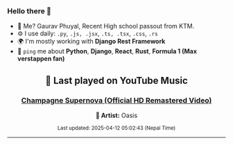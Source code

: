 ### Hello there 👋
- 💨 Me? Gaurav Phuyal, Recent High school passout from KTM.
- ⚙️ I use daily: `.py`, `.js, .jsx`, `.ts, .tsx`, `.css`, `.rs`
- 🌍 I'm mostly working with **Django Rest Framework**
- 💬 `ping` me about **Python**, **Django**, **React**, **Rust**, **Formula 1 (Max verstappen fan)**
<!-- YOUTUBE-MUSIC-START -->
<div align='center'>

## 🎵 Last played on YouTube Music

### [Champagne Supernova (Official HD Remastered Video)](https://www.youtube.com/results?search_query=Oasis%20Champagne%20Supernova%20%28Official%20HD%20Remastered%20Video%29)

**🎤 Artist:** Oasis

<sub>Last updated: 2025-04-12 05:02:43 (Nepal Time)</sub>

</div>

<!-- YOUTUBE-MUSIC-END -->
<hr>

